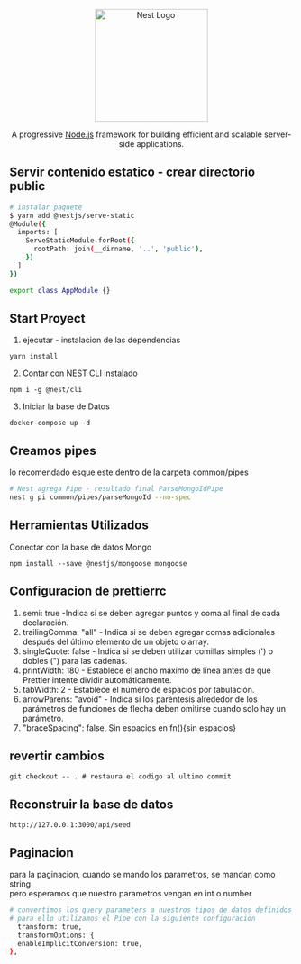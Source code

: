 <p align="center">
  <a href="http://nestjs.com/" target="blank"><img src="https://nestjs.com/img/logo-small.svg" width="200" alt="Nest Logo" /></a>
</p>

[circleci-image]: https://img.shields.io/circleci/build/github/nestjs/nest/master?token=abc123def456
[circleci-url]: https://circleci.com/gh/nestjs/nest

  <p align="center">A progressive <a href="http://nodejs.org" target="_blank">Node.js</a> framework for building efficient and scalable server-side applications.</p>
  
## Servir contenido estatico - <strong>crear directorio public</strong>

```bash
# instalar paquete
$ yarn add @nestjs/serve-static
@Module({
  imports: [
    ServeStaticModule.forRoot({
      rootPath: join(__dirname, '..', 'public'),
    })
  ]
})

export class AppModule {}
```

## Start Proyect

1. ejecutar - instalacion de las dependencias

```
yarn install
```

2. Contar con NEST CLI instalado

```
npm i -g @nest/cli
```

3. Iniciar la base de Datos

```
docker-compose up -d
```

## Creamos pipes

lo recomendado esque este dentro de la carpeta common/pipes

```bash
# Nest agrega Pipe - resultado final ParseMongoIdPipe
nest g pi common/pipes/parseMongoId --no-spec
```

## Herramientas Utilizados

Conectar con la base de datos Mongo

```
npm install --save @nestjs/mongoose mongoose
```

## Configuracion de prettierrc

1.  semi: true -Indica si se deben agregar puntos y coma al final de cada declaración.
2.  trailingComma: "all" - Indica si se deben agregar comas adicionales después del último elemento de un objeto o array.
3.  singleQuote: false - Indica si se deben utilizar comillas simples (') o dobles (") para las cadenas.
4.  printWidth: 180 - Establece el ancho máximo de línea antes de que Prettier intente dividir automáticamente.
5.  tabWidth: 2 - Establece el número de espacios por tabulación.
6.  arrowParens: "avoid" - Indica si los paréntesis alrededor de los parámetros de funciones de flecha deben omitirse cuando solo hay un parámetro.
7.  "braceSpacing": false, Sin espacios en fn(){sin espacios}

## revertir cambios

```
git checkout -- . # restaura el codigo al ultimo commit
```

## Reconstruir la base de datos

```
http://127.0.0.1:3000/api/seed
```

## Paginacion

para la paginacion, cuando se mando los parametros, se mandan como string <br>
pero esperamos que nuestro parametros vengan en int o number

```bash
# convertimos los query parameters a nuestros tipos de datos definidos en los dtos
# para ello utilizamos el Pipe con la siguiente configuracion
  transform: true,
  transformOptions: {
  enableImplicitConversion: true,
},
```
